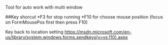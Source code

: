 ﻿
Tool for auto work with multi window

##Key shorcut
*F3 for stop running
*F10 for choose mouse position (focus on FormMousePos first then press F10)

Key back to location setting
https://msdn.microsoft.com/en-us/library/system.windows.forms.sendkeys(v=vs.110).aspx